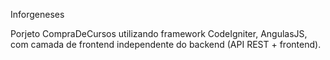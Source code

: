 Inforgeneses

Porjeto CompraDeCursos utilizando framework CodeIgniter, AngulasJS, com camada de frontend independente do backend (API REST + frontend).


